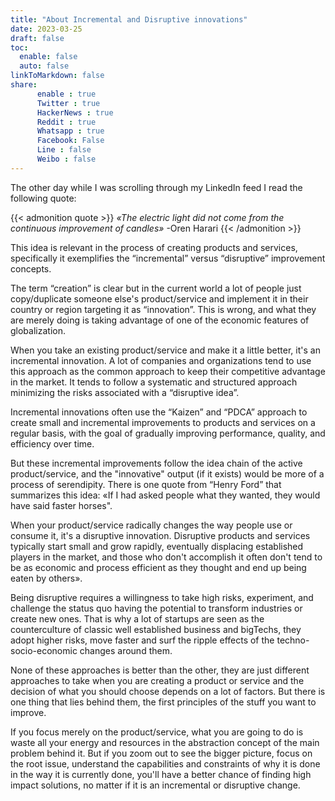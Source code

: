 ```yaml
---
title: "About Incremental and Disruptive innovations"
date: 2023-03-25
draft: false
toc:
  enable: false
  auto: false
linkToMarkdown: false
share:
      enable : true
      Twitter : true
      HackerNews : true
      Reddit : true
      Whatsapp : true
      Facebook: False
      Line : false
      Weibo : false
---
```

The other day while  I was scrolling through my LinkedIn feed I read the following quote:

{{< admonition quote >}}
*«The electric light did not come from the continuous improvement of candles»*
-Oren Harari
{{< /admonition >}}

This idea is relevant in the process of creating products and services, specifically it exemplifies the “incremental” versus “disruptive” improvement concepts.

The term “creation” is clear but in the current world a lot of people just copy/duplicate someone else's product/service and implement it in their country or region  targeting it as “innovation”. This is wrong, and what they are merely doing is taking advantage of one of the economic features of globalization.

When you take an existing product/service and make it a little better, it's an incremental innovation. A lot of companies and organizations tend to use this approach as the common approach to keep their competitive advantage in the market. It tends to follow a systematic and structured approach minimizing the risks associated with a “disruptive idea”.

Incremental innovations often use the “Kaizen” and “PDCA” approach to create small and  incremental improvements to products and services on a regular basis, with the goal of gradually improving performance, quality, and efficiency over time.

But these incremental improvements follow the idea chain of the active product/service, and the "innovative" output (if it exists) would be more of a process of serendipity. There is one quote from “Henry Ford” that summarizes this idea: «If I had asked people what they wanted, they would have said faster horses".  

When your product/service radically changes the way people use or consume it, it's a disruptive innovation. Disruptive products and services typically start small and grow rapidly, eventually displacing established players in the market, and those who don't accomplish it often don't tend to be as economic and process efficient as they thought and end up being eaten by others».

Being disruptive requires a willingness to take high risks, experiment, and challenge the status quo having the potential to transform industries or create new ones. That is why a lot of startups are seen as the counterculture of classic well established business and  bigTechs, they adopt higher risks, move faster and surf  the ripple effects of the techno-socio-economic changes around them.

None of these approaches is better than the other, they are just different approaches to take when you are creating a product or service and the decision of what you should choose depends on a lot of factors. But there is one thing that lies behind them, the first principles of the stuff you want to improve.

If you focus merely on the product/service, what you are going to do is waste all your energy and resources in the abstraction concept of the main problem behind it. But if you zoom out to see the bigger picture, focus on the root issue, understand the capabilities and constraints of why it is done in the way it is currently done, you'll have a better chance of finding high impact solutions, no matter if it is an incremental or disruptive change.
